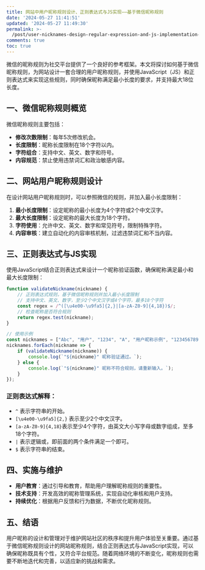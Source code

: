 ```yaml
---
title: 网站中用户昵称规则设计、正则表达式与JS实现——基于微信昵称规则
date: '2024-05-27 11:41:51'
updated: '2024-05-27 11:49:30'
permalink: >-
  /post/user-nicknames-design-regular-expression-and-js-implementation-based-on-wechat-nickname-rules-1eyx0y.html
comments: true
toc: true
---
```


微信的昵称规则为社交平台提供了一个良好的参考框架。本文将探讨如何基于微信昵称规则，为网站设计一套合理的用户昵称规则，并使用JavaScript（JS）和正则表达式来实现这些规则，同时确保昵称满足最小长度的要求，并支持最大18位长度。

## 一、微信昵称规则概览

微信昵称规则主要包括：

* **修改次数限制**：每年5次修改机会。
* **长度限制**：昵称长度限制在18个字符以内。
* **字符组合**：支持中文、英文、数字和符号。
* **内容规范**：禁止使用违禁词汇和政治敏感内容。

## 二、网站用户昵称规则设计

在设计网站用户昵称规则时，可以参照微信的规则，并加入最小长度限制：

1. **最小长度限制**：设定昵称的最小长度为4个字符或2个中文汉字。
2. **最大长度限制**：设定昵称的最大长度为18个字符。
3. **字符使用**：允许中文、英文、数字和常见符号，限制特殊字符。
4. **内容审核**：建立自动化的内容审核机制，过滤违禁词汇和不当内容。

## 三、正则表达式与JS实现

使用JavaScript结合正则表达式来设计一个昵称验证函数，确保昵称满足最小和最大长度限制：

```js
function validateNickname(nickname) {
    // 正则表达式规则，基于微信昵称规则并加入最小长度限制
    // 支持中文、英文、数字，至少2个中文汉字或4个字符，最多18个字符
    const regex = /^([\u4e00-\u9fa5]{2,}|[a-zA-Z0-9]{4,18})$/;
    // 检查昵称是否符合规则
    return regex.test(nickname);
}

// 使用示例
const nicknames = ["Abc", "用户", "1234", "A", "用户昵称示例", "1234567890123456"];
nicknames.forEach(nickname => {
    if (validateNickname(nickname)) {
        console.log(`"${nickname}" 昵称验证通过。`);
    } else {
        console.log(`"${nickname}" 昵称不符合规则，请重新输入。`);
    }
});
```

### 正则表达式解释：

* ​`^`​ 表示字符串的开始。
* ​`[\u4e00-\u9fa5]{2,}`​ 表示至少2个中文汉字。
* ​`[a-zA-Z0-9]{4,18}`​ 表示至少4个字符，由英文大小写字母或数字组成，至多18个字符。
* ​`|`​ 表示逻辑或，即前面的两个条件满足一个即可。
* ​`$`​ 表示字符串的结束。

## 四、实施与维护

* **用户教育**：通过引导和教育，帮助用户理解昵称规则的重要性。
* **技术支持**：开发高效的昵称管理系统，实现自动化审核和用户支持。
* **持续优化**：根据用户反馈和行为数据，不断优化昵称规则。

## 五、结语

用户昵称的设计和管理对于维护网站社区的秩序和提升用户体验至关重要。通过基于微信昵称规则设计的网站昵称规则，结合正则表达式与JavaScript实现，可以确保昵称既具有个性，又符合平台规范。随着网络环境的不断变化，昵称规则也需要不断地迭代和完善，以适应新的挑战和需求。
